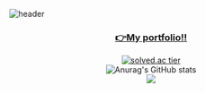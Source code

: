 ![header](https://capsule-render.vercel.app/api?type=waving&color=timeGradient&text=Welcome%20to%20my%20GitHub%20👋&animation=twinkling&fontSize=35&height=250)
<div align="center">
      
### <a href="https://devjsy0897.github.io/devjsy0897/keyboardEvent.html" target="_blank">👉My portfolio!!</a>      
      
       
      
[![solved.ac tier](http://mazassumnida.wtf/api/generate_badge?boj=devjsy0897)](https://solved.ac/devjsy0897)       
![Anurag's GitHub stats](https://github-readme-stats.vercel.app/api?username=devjsy0897&theme=default&show_icons=true)       
![](https://github-profile-summary-cards.vercel.app/api/cards/profile-details?username=devjsy0897&theme=default)  


      
 <!-- 
<img src="https://img.shields.io/badge/문자-색코드?style=flat-square&logo=이미지 이름&logoColor=white"/>      
<img src="https://img.shields.io/badge/-brightgreen-brightgreen"/>

<img alt="Html" src ="https://img.shields.io/badge/HTML5-E34F26.svg?&style=for-the-badge&logo=HTML5&logoColor=white"/> 
<img alt="Css" src ="https://img.shields.io/badge/CSS3-1572B6.svg?&style=for-the-badge&logo=CSS3&logoColor=white"/> 
<img alt="JavaScript" src ="https://img.shields.io/badge/JavaScriipt-F7DF1E.svg?&style=for-the-badge&logo=JavaScript&logoColor=black"/>
  
### <a href="https://devjsy0897.github.io/devjsy0897/keyboardEvent.html" target="_blank">👉 My Portfolio </a> -->
<!-- https://jungle.krafton.com/ 이거 참고 -->     


 </div>
